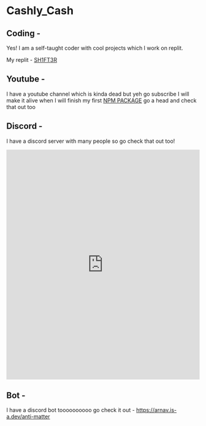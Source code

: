 # Cashly_Cash
## Coding -
Yes! I am a self-taught coder with cool projects which I work on replit.

My replit - [SH1FT3R](https://replit.com/@SH1FT3R/)

## Youtube -
I have a youtube channel which is kinda dead but yeh go subscribe I will make it alive when I will finish my first [NPM PACKAGE](https://github.com/CashlyCash/Anti-Craft) go a head and check that out too

## Discord - 

I have a discord server with many people so go check that out too!
<iframe src="https://discord.com/widget?id=877192208510509086&theme=dark" width="100%" height="600" allowtransparency="true" frameborder="0" sandbox="allow-popups allow-popups-to-escape-sandbox allow-same-origin allow-scripts"></iframe>

## Bot -
I have a discord bot toooooooooo go check it out -
https://arnav.is-a.dev/anti-matter

